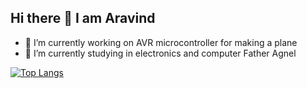 ## Hi there 👋 I am Aravind

- 🔭 I’m currently working on AVR microcontroller for making a plane
- 🌱 I’m currently studying in electronics and computer Father Agnel

[![Top Langs](https://github-readme-stats.vercel.app/api/top-langs/?username=Pie1722&layout=donut)](https://github.com/Pie1722/github-readme-stats)
